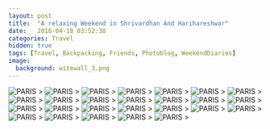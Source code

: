```yaml
---
layout: post
title:  "A relaxing Weekend in Shrivardhan And Harihareshwar"
date:   2018-04-18 03:52:38
categories: Travel
hidden: true
tags: [Travel, Backpacking, Friends, Photoblog, WeekendDiaries]
image:
  background: witewall_3.png
---
```

<img src="https://i.imgur.com/IjnQFjR.jpg" alt="PARIS">
>

<img src="https://i.imgur.com/Ke9tGxq.jpg" alt="PARIS">
>

<img src="https://i.imgur.com/9u8GekW.jpg" alt="PARIS">
>

<img src="https://i.imgur.com/C1ozD3I.jpg" alt="PARIS">
>

<img src="https://i.imgur.com/lhNa7HZ.jpg" alt="PARIS">
>

<img src="https://i.imgur.com/9LILhrf.jpg" alt="PARIS">
>

<img src="https://i.imgur.com/4fXrluN.jpg" alt="PARIS">
>

<img src="https://i.imgur.com/Nn0Kbn6.jpg" alt="PARIS">
>

<img src="https://i.imgur.com/nItq5VN.jpg" alt="PARIS">
>

<img src="https://i.imgur.com/XdgIEgH.jpg" alt="PARIS">
>

<img src="https://i.imgur.com/xhG8MN5.jpg" alt="PARIS">
>

<img src="https://i.imgur.com/ELRryKJ.jpg" alt="PARIS">
>

<img src="https://i.imgur.com/GhyPZtt.jpg" alt="PARIS">
>

<img src="https://i.imgur.com/8Ydxznv.jpg" alt="PARIS">
>

<img src="https://i.imgur.com/zEUBsso.jpg" alt="PARIS">
>

<img src="https://i.imgur.com/gIo45nB.jpg" alt="PARIS">
>

<img src="https://i.imgur.com/G7TBaDn.jpg" alt="PARIS">
>

<img src="https://i.imgur.com/t1TCfLs.jpg" alt="PARIS">
>

<img src="https://i.imgur.com/jZUG0lv.jpg" alt="PARIS">
>

<img src="https://i.imgur.com/sXMn5dM.jpg" alt="PARIS">
>

<img src="https://i.imgur.com/BKirysk.jpg" alt="PARIS">
>

<img src="https://i.imgur.com/Q2ma6Da.jpg" alt="PARIS">
>

<img src="https://i.imgur.com/wyHGBSR.jpg" alt="PARIS">
>

<img src="https://i.imgur.com/OOzRTCL.jpg" alt="PARIS">
>

<img src="https://i.imgur.com/hlGWraI.jpg" alt="PARIS">
>

<img src="https://i.imgur.com/DoKkR6h.jpg" alt="PARIS">
>

